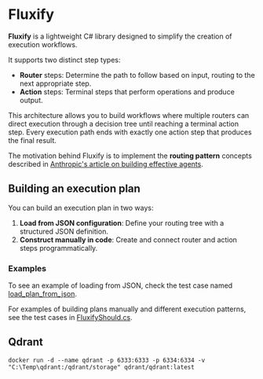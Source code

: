 # Fluxify

**Fluxify** is a lightweight C# library designed to simplify the creation of execution workflows.

It supports two distinct step types:

- **Router** steps: Determine the path to follow based on input, routing to the next appropriate step.
- **Action** steps: Terminal steps that perform operations and produce output.

This architecture allows you to build workflows where multiple routers can direct execution through a decision tree until reaching a terminal action step. Every execution path ends with exactly one action step that produces the final result.

The motivation behind Fluxify is to implement the **routing pattern** concepts described in [Anthropic's article on building effective agents](https://www.anthropic.com/engineering/building-effective-agents).

## Building an execution plan

You can build an execution plan in two ways:

1. **Load from JSON configuration**: Define your routing tree with a structured JSON definition.
2. **Construct manually in code**: Create and connect router and action steps programmatically.

### Examples

To see an example of loading from JSON, check the test case named [load_plan_from_json](tests/Fluxify.Tests/FluxifyShould.cs).

For examples of building plans manually and different execution patterns, see the test cases in [FluxifyShould.cs](tests/Fluxify.Tests/FluxifyShould.cs).

## Qdrant

`docker run -d --name qdrant -p 6333:6333 -p 6334:6334 -v "C:\Temp\qdrant:/qdrant/storage" qdrant/qdrant:latest`